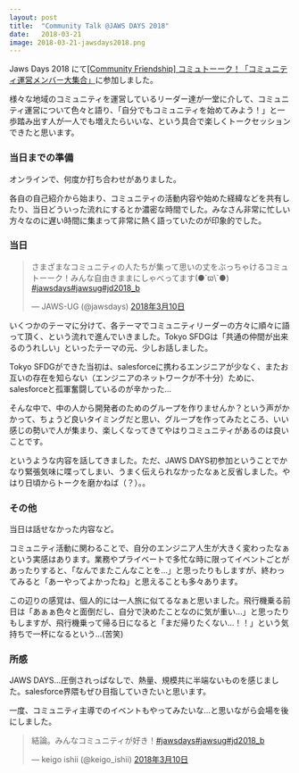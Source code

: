 ```yaml
---
layout: post
title:  "Community Talk @JAWS DAYS 2018"
date:   2018-03-21
image: 2018-03-21-jawsdays2018.png
---
```


<p class="intro"><span class="dropcap">J</span>aws Days 2018 にて<a href="https://jawsdays2018.jaws-ug.jp/session/1268/" target="\_blank">[Community Friendship] コミュトーーク！「コミュニティ運営メンバー大集合」</a>に参加しました。</p>

様々な地域のコミュニティを運営しているリーダー達が一堂に介して、コミュニティ運営について色々と語り、「自分でもコミュニティを始めてみよう！」と一歩踏み出す人が一人でも増えたらいいな、という具合で楽しくトークセッションできたと思います。

### 当日までの準備

オンラインで、何度か打ち合わせがありました。

各自の自己紹介から始まり、コミュニティの活動内容や始めた経緯などを共有したり、当日どういった流れにするとか濃密な時間でした。みなさん非常に忙しい方々なのに遅い時間に集まって非常に熱く語っていたのが印象的でした。

### 当日

<blockquote class="twitter-tweet" data-lang="ja"><p lang="ja" dir="ltr">さまざまなコミュニティの人たちが集って思いの丈をぶっちゃけるコミュトーーク！みんな自由きままにしゃべってます(●´ϖ\`●) <a href="https://twitter.com/hashtag/jawsdays?src=hash&amp;ref_src=twsrc%5Etfw">#jawsdays</a><a href="https://twitter.com/hashtag/jawsug?src=hash&amp;ref_src=twsrc%5Etfw">#jawsug</a><a href="https://twitter.com/hashtag/jd2018_b?src=hash&amp;ref_src=twsrc%5Etfw">#jd2018_b</a></p>&mdash; JAWS-UG (@jawsdays) <a href="https://twitter.com/jawsdays/status/972375770675920896">2018年3月10日</a></blockquote>


いくつかのテーマに分けて、各テーマでコミュニティリーダーの方々に順々に語って頂く、という流れで進んでいきました。Tokyo SFDGは「共通の仲間が出来るのうれしい」といったテーマの元、少しお話しました。

Tokyo SFDGができた当初は、salesforceに携わるエンジニアが少なく、またお互いの存在を知らない（エンジニアのネットワークが不十分）ために、salesforceと孤軍奮闘しているのが辛かった...

そんな中で、中の人から開発者のためのグループを作りませんか？という声がかかって、ちょうど良いタイミングだと思い、グループを作ってみたところ、いい感じの勢いで人が集まり、楽しくなってきてやはりコミュニティがあるのは良いことです。

というような内容を話してきました。ただ、JAWS DAYS初参加ということでかなり緊張気味に喋ってしまい、うまく伝えられなかったなぁと反省しました。やはり日頃からトークを磨かねば（？）。。

### その他

当日は話せなかった内容など。

コミュニティ活動に関わることで、自分のエンジニア人生が大きく変わったなぁという実感はあります。業務やプライベートで多忙な時に限ってイベントごとがあったりすると、「なんでまたこんなことを...」と思ったりもしますが、終わってみると「あーやってよかったね」と思えることも多々あります。

この辺りの感覚は、個人的には一人旅に似てるなぁと思いました。飛行機乗る前日は「あぁぁ色々と面倒だし、自分で決めたことなのに気が重い...」と思ったりもしますが、飛行機乗って帰る日になると「まだ帰りたくない...！！」という気持ちで一杯になるという...(苦笑)

### 所感

JAWS DAYS...圧倒されっぱなしで、熱量、規模共に半端ないものを感じました。salesforce界隈もぜひ目指していきたいと思います。

一度、コミュニティ主導でのイベントもやってみたいな...と思いながら会場を後にしました。

<blockquote class="twitter-tweet" data-lang="ja"><p lang="ja" dir="ltr">結論。みんなコミュニティが好き！<a href="https://twitter.com/hashtag/jawsdays?src=hash&amp;ref_src=twsrc%5Etfw">#jawsdays</a><a href="https://twitter.com/hashtag/jawsug?src=hash&amp;ref_src=twsrc%5Etfw">#jawsug</a><a href="https://twitter.com/hashtag/jd2018_b?src=hash&amp;ref_src=twsrc%5Etfw">#jd2018_b</a></p>&mdash; keigo ishii (@keigo_ishii) <a href="https://twitter.com/keigo_ishii/status/972379801343361024/">2018年3月10日</a></blockquote>



<script async src="https://platform.twitter.com/widgets.js" charset="utf-8"></script>
